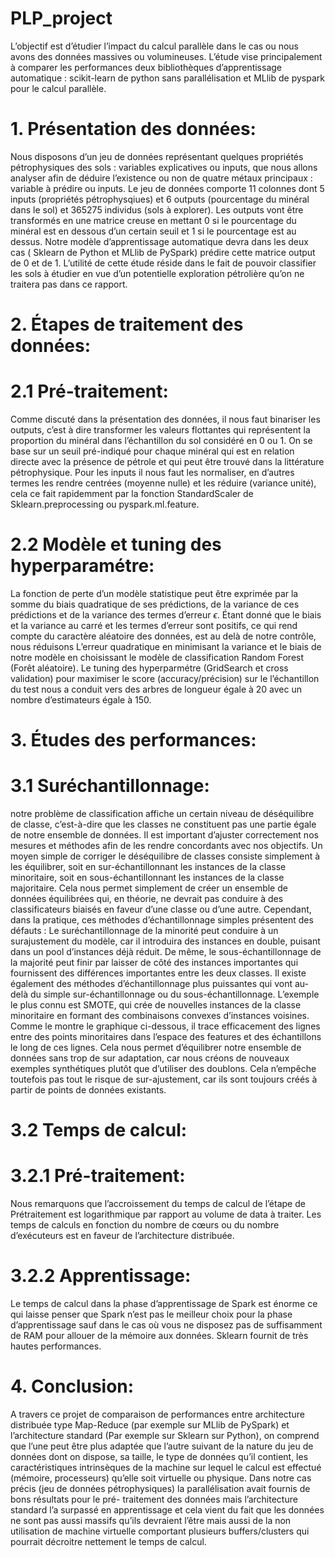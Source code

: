 # PLP_project
L’objectif est d’étudier l’impact du calcul parallèle dans le cas ou nous avons des données massives ou volumineuses. L’étude vise principalement à comparer les performances deux bibliothèques d’apprentissage automatique : scikit-learn de python sans parallélisation et MLlib de pyspark pour le calcul parallèle.

# 1. Présentation des données:
Nous disposons d’un jeu de données représentant quelques propriétés pétrophysiques des sols : variables explicatives ou inputs, 
que nous allons analyser afin de déduire l’existence ou non de quatre métaux principaux : variable à prédire ou
inputs.
Le jeu de données comporte 11 colonnes dont 5 inputs (propriétés pétrophysqiues) et 6 outputs (pourcentage du minéral dans le 
sol) et 365275 individus (sols à explorer). Les outputs vont être transformés en une matrice creuse en
mettant 0 si le pourcentage du minéral est en dessous d’un certain seuil et 1 si le pourcentage est au dessus. Notre modèle 
d’apprentissage automatique devra dans les deux cas ( Sklearn de Python et MLlib de PySpark) prédire cette matrice
output de 0 et de 1. L’utilité de cette étude réside dans le fait de pouvoir classifier les sols à étudier en vue d’un 
potentielle exploration pétrolière qu’on ne traitera pas dans ce rapport.

# 2. Étapes de traitement des données:
# 2.1  Pré-traitement:

Comme discuté dans la présentation des données, il nous faut binariser les outputs, c’est à dire transformer les valeurs 
flottantes qui représentent la proportion du minéral dans l’échantillon du sol considéré en 0 ou 1. On se base sur un
seuil pré-indiqué pour chaque minéral qui est en relation directe avec la présence de pétrole et qui peut être trouvé dans la 
littérature pétrophysique. Pour les inputs il nous faut les normaliser, en d’autres termes les rendre
centrées (moyenne nulle) et les réduire (variance unité), cela ce fait rapidemment par la fonction StandardScaler de 
Sklearn.preprocessing ou pyspark.ml.feature.

# 2.2 Modèle et tuning des hyperparamétre:
La fonction de perte d’un modèle statistique peut être exprimée par la somme du biais quadratique de ses prédictions, de la 
variance de ces prédictions et de la variance des termes d’erreur $\epsilon$. Étant donné que le biais et la variance au
carré et les termes d’erreur sont positifs, ce qui rend compte du caractère aléatoire des données, est au delà de notre 
contrôle, nous réduisons L’erreur quadratique en minimisant la variance et le biais de notre modèle en choisissant le modèle de
classification Random Forest (Forêt aléatoire).
Le tuning des hyperparmétre (GridSearch et cross validation) pour maximiser le score (accuracy/précision) sur le l’échantillon 
du test nous a conduit vers des arbres de longueur égale à 20 avec un nombre d’estimateurs égale à 150.

# 3. Études des performances:
# 3.1 Suréchantillonnage:
notre problème de classification affiche un certain niveau de déséquilibre
de classe, c’est-à-dire que les classes ne constituent pas une partie égale de notre
ensemble de données. Il est important d’ajuster correctement nos mesures et méthodes afin de les rendre concordants avec nos 
objectifs.
Un moyen simple de corriger le déséquilibre de classes consiste simplement à les équilibrer, soit en sur-échantillonnant les instances de la classe minoritaire, soit en sous-échantillonnant les instances de la classe majoritaire. Cela nous permet
simplement de créer un ensemble de données équilibrées qui, en théorie, ne devrait
pas conduire à des classificateurs biaisés en faveur d’une classe ou d’une autre.
Cependant, dans la pratique, ces méthodes d’échantillonnage simples présentent
des défauts : Le suréchantillonnage de la minorité peut conduire à un surajustement du modèle, car il introduira des 
instances en double, puisant dans un pool d’instances déjà réduit. De même, le sous-échantillonnage de la majorité peut
finir par laisser de côté des instances importantes qui fournissent des différences
importantes entre les deux classes. Il existe également des méthodes d’échantillonnage plus puissantes qui vont
au-delà du simple sur-échantillonnage ou du sous-échantillonnage. L’exemple le plus connu est SMOTE, qui crée de nouvelles 
instances de la classe minoritaire en formant des combinaisons convexes d’instances voisines. Comme le montre le
graphique ci-dessous, il trace efficacement des lignes entre des points minoritaires dans l’espace des features et des 
échantillons le long de ces lignes. Cela nous permet d’équilibrer notre ensemble de données sans trop de sur adaptation, car
nous créons de nouveaux exemples synthétiques plutôt que d’utiliser des doublons. Cela n’empêche toutefois pas tout le risque 
de sur-ajustement, car ils sont toujours créés à partir de points de données existants.
# 3.2 Temps de calcul:
# 3.2.1 Pré-traitement:
Nous remarquons que l’accroissement du temps de calcul de l’étape de Prétraitement est logarithmique par rapport au volume de data à traiter. Les temps
de calculs en fonction du nombre de cœurs ou du nombre d’exécuteurs est en faveur
de l’architecture distribuée.
# 3.2.2 Apprentissage:
Le temps de calcul dans la phase d’apprentissage de Spark est énorme ce qui laisse penser que Spark n’est pas le meilleur 
choix pour la phase d’apprentissage sauf dans le cas où vous ne disposez pas de suffisamment de RAM pour allouer de
la mémoire aux données. Sklearn fournit de très hautes performances.
# 4. Conclusion:
A travers ce projet de comparaison de performances entre architecture distribuée type Map-Reduce (par exemple sur MLlib de 
PySpark) et l’architecture standard (Par exemple sur Sklearn sur Python), on comprend que l’une peut être
plus adaptée que l’autre suivant de la nature du jeu de données dont on dispose, sa taille, le type de données qu’il 
contient, les caractéristiques intrinsèques de la machine sur lequel le calcul est effectué (mémoire, processeurs) qu’elle 
soit virtuelle ou physique.
Dans notre cas précis (jeu de données pétrophysiques) la parallélisation avait fournis de bons résultats pour le pré-
traitement des données mais l’architecture standard l’a surpassé en apprentissage et cela vient du fait que les données ne 
sont pas aussi massifs qu’ils devraient l’être mais aussi de la non utilisation de machine virtuelle comportant plusieurs 
buffers/clusters qui pourrait décroitre nettement le temps de calcul.
